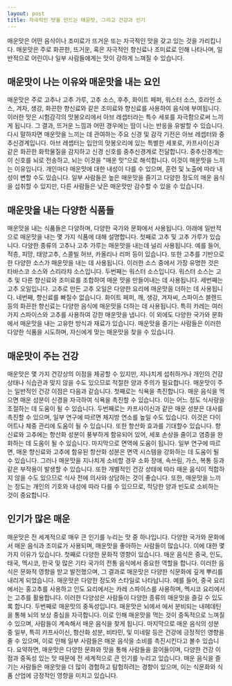 ```yaml
---
layout: post
title: 자극적인 맛을 만드는 매운맛, 그리고 건강과 인기
---
```


매운맛은 어떤 음식이나 조미료가 뜨거운 또는 자극적인 맛을 갖고 있는 것을 가리킵니다. 매운맛은 주로 화끈한, 뜨거운, 혹은 자극적인 향신료나 조미료로 인해 나타나며, 일반적으로 어린이나 일부 사람들에게는 맛이 강하게 느껴질 수 있습니다.


<h2>매운맛이 나는 이유와 매운맛을 내는 요인</h2>
매운맛은 주로 고추나 고추 가루, 고추 소스, 후추, 화이트 페퍼, 워스터 소스, 호라인 소스, 겨자, 생강, 화끈한 향신료와 같은 조미료와 향신료를 사용하여 음식에 부여됩니다. 이러한 맛은 시험감각의 맛봉오리에서 아브 레셉터라는 특수 세포를 자극함으로써 느끼게 됩니다. 그 결과, 뜨거운 느낌과 어떤 경우에는 땀이 나는 반응을 유발할 수 있습니다. 다시 말하자면 매운맛을 느끼는 데 관여하는 주요 신경 및 감각 기전은 아브 레셉터와 중추신경계입니다. 아브 레셉터는 입안의 맛봉오리에 있는 특별한 세포로, 카프사이신과 같은 화끈한 화학물질을 감지하고 신경 신호를 중추신경계로 전달합니다. 중추신경계는 이 신호를 뇌로 전송하고, 뇌는 이것을 "매운 맛"으로 해석합니다. 이것이 매운맛을 느끼는 이유입니다. 개인마다 매운맛에 대한 내성이 다를 수 있으며, 훈련 및 노출에 따라 내성이 변할 수도 있습니다. 일부 사람들은 높은 매운맛을 즐기고 다양한 정도의 매운 음식을 섭취할 수 있지만, 다른 사람들은 낮은 매운맛만 감수할 수 있을 수 있습니다.



<h2>매운맛을 내는 다양한 식품들</h2>
매운맛을 내는 식품들은 다양하며, 다양한 국가와 문화에서 사용됩니다. 아래에 일반적으로 매운맛을 내는 몇 가지 식품에 대해 설명합니다. 첫째로 고추 및 고추 가루가 있습니다. 다양한 종류의 고추나 고추 가루는 매운맛을 내는데 널리 사용됩니다. 예를 들어, 적층, 피망, 태양고추, 스콜빌 허브, 카올리나 리퍼 등이 있습니다. 또한 고추를 기반으로 한 다양한 소스가 매운맛을 내는 데 사용됩니다. 이러한 소스 중에서 가장 유명한 것은 타바스코 소스와 스리라챠 소스입니다. 두번째는 워스터 소스입니다. 워스터 소스는 고추 및 다른 향신료와 조미료를 조합하여 매운 맛을 만들어내는 데 사용됩니다. 세번째는 고추 오일입니다. 고추로 만든 고추 오일은 다양한 요리에 매운맛을 더하는 데 사용됩니다. 네번째, 향신료를 빠질수 없습니다. 화이트 페퍼, 깨, 생강, 겨자씨, 스파이스 블렌드 등의 화끈한 향신료는 다양한 음식에 매운맛을 더하는 데 사용됩니다. 특히 카레는 여러 가지 스파이스와 고추를 사용하여 강한 매운맛을 냅니다. 이 외에도 다양한 국가와 문화에서 매운맛을 내는 고유한 방식과 재료가 있습니다. 매운맛을 즐기는 사람들은 이러한 다양한 식품을 시도하며, 자신에게 맞는 매운맛을 찾을 수 있습니다.


<h2>매운맛이 주는 건강</h2>
매운맛은 몇 가지 건강상의 이점을 제공할 수 있지만, 지나치게 섭취하거나 개인의 건강 상태나 식습관과 맞지 않을 수도 있으므로 적절한 양과 주의가 필요합니다. 매운맛이 주는 일반적인 건강 이점은 다음과 같습니다. 첫째로는 식욕을 촉진합니다. 매운 음식을 먹으면 매운 성분이 신경을 자극하여 식욕을 촉진할 수 있습니다. 이는 어느 정도 식사량을 조절하는 데 도움이 될 수 있습니다. 두번째로는 카프사이신과 같은 매운 성분은 대사를 촉진할 수 있으며, 일부 연구에 따르면 체지방 연소를 높일 수도 있습니다. 이것은 다이어트나 체중 관리에 도움이 될 수 있습니다. 또한 항산화 효과를 기대할수 있습니다. 향신료와 고추에는 항산화 성분이 풍부하게 함유되어 있어, 세포 손상을 줄이고 염증을 완화하는 데 도움이 될 수 있습니다. 마지막으로 면역에 도움이 됩니다. 일부 연구에 따르면, 매운 향신료와 고추에 함유된 항산화 성분은 면역 시스템을 강화하는 데 도움이 될 수 있습니다. 그러나 매운맛을 지나치게 소비할 경우 소화 장애, 속쓰림, 가스, 복통 등과 같은 부작용이 발생할 수 있습니다. 또한 개별적인 건강 상태에 따라 매운 음식이 적합하지 않을 수도 있으므로 식사 전에 의사와 상담하는 것이 좋습니다. 또한, 매운맛을 느끼는 정도는 개인의 기호와 내성에 따라 다를 수 있으므로, 적당한 양과 빈도로 소비하는 것이 중요합니다.


<h2>인기가 많은 매운</h2>
매운맛은 전 세계적으로 매우 큰 인기를 누리는 맛 중 하나입니다. 다양한 국가와 문화에서 매운 음식과 조미료가 사용되며, 매운맛을 좋아하는 사람들이 많습니다. 이에 대한 몇 가지 이유가 있습니다. 첫째로 다양한 문화적 영향이 있습니다. 매운 음식은 중국, 인도, 태국, 멕시코, 한국 및 많은 기타 국가의 전통 음식에서 중요한 역할을 합니다. 이러한 음식은 문화적 영향을 받고 발전했으며, 그 결과로 매운맛은 다양한 식문화에 깊게 뿌리를 내리게 되었습니다. 매운맛은 다양한 정도와 스타일로 나타납니다. 예를 들어, 중국 요리에서는 홍고추를 사용하고 인도 요리에서는 카레 스파이스를 사용하며, 멕시코 요리에서는 고추를 활용합니다. 이러한 다양성은 사람들이 다양한 종류의 매운맛을 즐길 수 있도록 합니다. 두번째로 매운맛의 중독성입니다. 매운맛은 뇌에서 에서 분비되는 내헤데틴을 통해 뇌의 보상 중심을 자극합니다. 이로 인해 매운맛을 먹는 것이 중독적으로 느껴질 수 있으며, 사람들이 계속해서 매운 음식을 찾게 됩니다. 마지막으로 매운 음식의 성분 중 일부, 특히 카프사이신, 항산화 성분, 비타민, 및 미네랄 등은 건강에 긍정적인 영향을 줄 수 있으며, 이로 인해 일부 사람들은 매운 음식을 소비를 촉진시킨다고 볼수 있습니다. 요약하면, 매운맛은 다양한 문화와 맛을 통해 사람들을 끌어들이며, 다양한 건강 이점과 중독성 있는 맛 때문에 전 세계적으로 큰 인기를 누리고 있습니다. 매운 음식을 즐기는 사람들은 매운맛을 더 많이 경험하고 탐험하려는 경향이 있으며, 이는 식문화와 식품 산업에 긍정적인 영향을 미치고 있습니다.